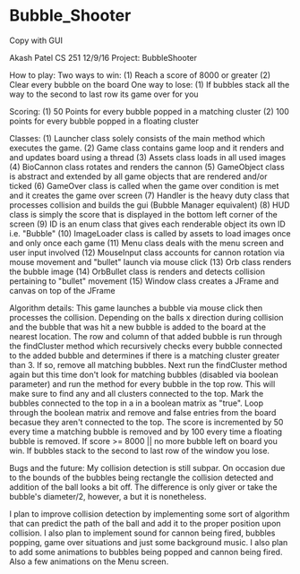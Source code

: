 # Bubble_Shooter
Copy with GUI

Akash Patel
CS 251
12/9/16
Project: BubbleShooter

How to play:
  Two ways to win: 
    (1) Reach a score of 8000 or greater 
    (2) Clear every bubble on the board
  One way to lose:
    (1) If bubbles stack all the way to the second to last row its game over for you
    
Scoring: 
  (1) 50 Points for every bubble popped in a matching cluster
  (2) 100 points for every bubble popped in a floating cluster
  
Classes:
  (1) Launcher class solely consists of the main method which executes the game.
  (2) Game class contains game loop and it renders and and updates board using a thread
  (3) Assets class loads in all used images
  (4) BioCannon class rotates and renders the cannon
  (5) GameObject class is abstract and extended by all game objects that are rendered and/or ticked
  (6) GameOver class is called when the game over condition is met and it creates the game over screen
  (7) Handler is the heavy duty class that processes collision and builds the gui (Bubble Manager equivalent)
  (8) HUD class is simply the score that is displayed in the bottom left corner of the screen
  (9) ID is an enum class that gives each renderable object its own ID i.e. "Bubble"
  (10) ImageLoader class is called by assets to load images once and only once each game
  (11) Menu class deals with the menu screen and user input involved
  (12) MouseInput class accounts for cannon rotation via mouse movement and "bullet" launch via mouse click
  (13) Orb class renders the bubble image
  (14) OrbBullet class is renders and detects collision pertaining to "bullet" movement
  (15) Window class creates a JFrame and canvas on top of the JFrame

Algorithm details:
  This game launches a bubble via mouse click then processes the collision. Depending on the balls x direction during 
  collision and the bubble that was hit a new bubble is added to the board at the nearest location. The row and column of that 
  added bubble is run through the findCluster method which recursively checks every bubble connected to the added bubble and 
  determines if there is a matching cluster greater than 3. If so, remove all matching bubbles. Next run the findCluster method 
  again but this time don't look for matching bubbles (disabled via boolean parameter) and run the method for every bubble in
  the top row. This will make sure to find any and all clusters connected to the top. Mark the bubbles connected to the top in a
  in a boolean matrix as "true". Loop through the boolean matrix and remove and false entries from the board becasue they aren't 
  connected to the top. The score is incremented by 50 every time a matching bubble is removed and by 100 every time a floating
  bubble is removed. If score >= 8000 || no more bubble left on board you win. If bubbles stack to the second to last row of the 
  window you lose. 
  
Bugs and the future:
  My collision detection is still subpar. On occasion due to the bounds of the bubbles being rectangle the collision detected and 
  addition of the ball looks a bit off. The difference is only giver or take the bubble's diameter/2, however, a but it is nonetheless.
  
  I plan to improve collision detection by implementing some sort of algorithm that can predict the path of the ball and add it to the
  proper position upon collision. I also plan to implement sound for cannon being fired, bubbles popping, game over situations and 
  just some background music. I also plan to add some animations to bubbles being popped and cannon being fired. Also a few animations
  on the Menu screen.
  
  
  
    
